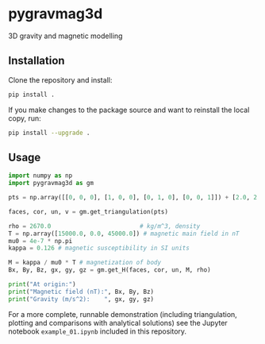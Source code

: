 # pygravmag3d

3D gravity and magnetic modelling

## Installation

Clone the repository and install:

```bash
pip install .
```

If you make changes to the package source and want to reinstall the local copy, run:

```bash
pip install --upgrade .
```



## Usage

```python
import numpy as np
import pygravmag3d as gm

pts = np.array([[0, 0, 0], [1, 0, 0], [0, 1, 0], [0, 0, 1]]) + [2.0, 2.0, 10.0]

faces, cor, un, v = gm.get_triangulation(pts)

rho = 2670.0                         # kg/m^3, density
T = np.array([15000.0, 0.0, 45000.0]) # magnetic main field in nT
mu0 = 4e-7 * np.pi
kappa = 0.126 # magnetic susceptibility in SI units

M = kappa / mu0 * T # magnetization of body
Bx, By, Bz, gx, gy, gz = gm.get_H(faces, cor, un, M, rho)

print("At origin:")
print("Magnetic field (nT):", Bx, By, Bz)
print("Gravity (m/s^2):    ", gx, gy, gz)
```

For a more complete, runnable demonstration (including triangulation, plotting and comparisons with analytical solutions) see the Jupyter notebook `example_01.ipynb` included in this repository.

